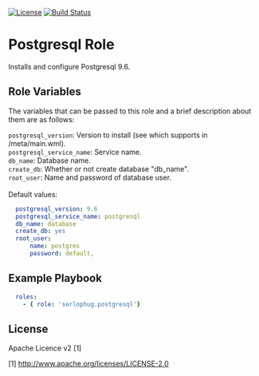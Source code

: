 [![License](https://img.shields.io/badge/license-Apache%202-blue.svg)](https://www.apache.org/licenses/LICENSE-2.0)
[![Build Status](https://travis-ci.org/serlophug/ansible-role-postgresql.svg?branch=master)](https://travis-ci.org/serlophug/ansible-role-postgresql)

Postgresql Role 
==================

Installs and configure Postgresql 9.6.

Role Variables
--------------

The variables that can be passed to this role and a brief description about them are as follows:
	
   ```postgresql_version```: Version to install (see which supports in /meta/main.wml).<br /> 
   ```postgresql_service_name```: Service name. <br />
	```db_name```: Database name. <br />
	```create_db```: Whether or not create database "db_name". <br />
   ```root_user```: Name and password of database user. <br /><br />
   Default values:
```yml
  postgresql_version: 9.6
  postgresql_service_name: postgresql
  db_name: database
  create_db: yes
  root_user:
      name: postgres
      password: default,	
```

Example Playbook
----------------


```yml
  roles:
    - { role: 'serlophug.postgresql'}
```


License
-------

Apache Licence v2 [1]

[1] http://www.apache.org/licenses/LICENSE-2.0

